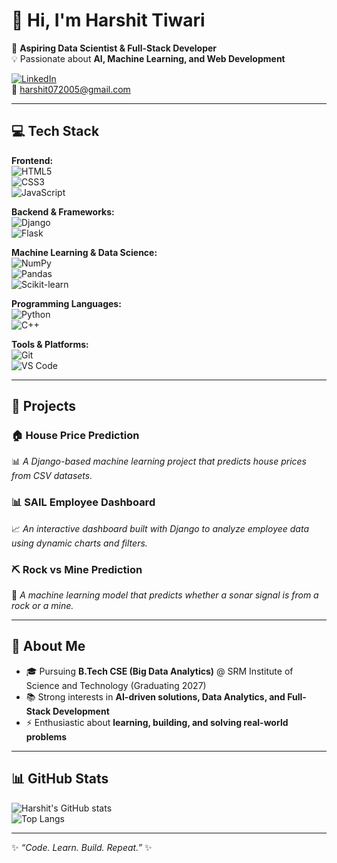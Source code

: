 # 👋 Hi, I'm Harshit Tiwari  

🚀 **Aspiring Data Scientist & Full-Stack Developer**  
💡 Passionate about **AI, Machine Learning, and Web Development**  

[![LinkedIn](https://img.shields.io/badge/LinkedIn-0A66C2?style=for-the-badge&logo=linkedin&logoColor=white)](https://www.linkedin.com/in/harshit-tiwari-7072512ba)  
📧 harshit072005@gmail.com  

---

## 💻 Tech Stack  

**Frontend:**  
![HTML5](https://img.shields.io/badge/HTML5-E34F26?style=for-the-badge&logo=html5&logoColor=white)  
![CSS3](https://img.shields.io/badge/CSS3-1572B6?style=for-the-badge&logo=css3&logoColor=white)  
![JavaScript](https://img.shields.io/badge/JavaScript-F7DF1E?style=for-the-badge&logo=javascript&logoColor=black)  

**Backend & Frameworks:**  
![Django](https://img.shields.io/badge/Django-092E20?style=for-the-badge&logo=django&logoColor=white)  
![Flask](https://img.shields.io/badge/Flask-000000?style=for-the-badge&logo=flask&logoColor=white)  

**Machine Learning & Data Science:**  
![NumPy](https://img.shields.io/badge/NumPy-013243?style=for-the-badge&logo=numpy&logoColor=white)  
![Pandas](https://img.shields.io/badge/Pandas-150458?style=for-the-badge&logo=pandas&logoColor=white)  
![Scikit-learn](https://img.shields.io/badge/Scikit--learn-F7931E?style=for-the-badge&logo=scikitlearn&logoColor=white)  

**Programming Languages:**  
![Python](https://img.shields.io/badge/Python-3776AB?style=for-the-badge&logo=python&logoColor=white)  
![C++](https://img.shields.io/badge/C++-00599C?style=for-the-badge&logo=cplusplus&logoColor=white)  

**Tools & Platforms:**  
![Git](https://img.shields.io/badge/Git-F05032?style=for-the-badge&logo=git&logoColor=white)  
![VS Code](https://img.shields.io/badge/VS_Code-0078D4?style=for-the-badge&logo=visual-studio-code&logoColor=white)  

---

## 🚀 Projects  

### 🏠 House Price Prediction  
📊 *A Django-based machine learning project that predicts house prices from CSV datasets.*  

### 📊 SAIL Employee Dashboard  
📈 *An interactive dashboard built with Django to analyze employee data using dynamic charts and filters.*  

### ⛏️ Rock vs Mine Prediction  
🤖 *A machine learning model that predicts whether a sonar signal is from a rock or a mine.*  

---

## 🌱 About Me  

- 🎓 Pursuing **B.Tech CSE (Big Data Analytics)** @ SRM Institute of Science and Technology (Graduating 2027)  
- 📚 Strong interests in **AI-driven solutions, Data Analytics, and Full-Stack Development**  
- ⚡ Enthusiastic about **learning, building, and solving real-world problems**  

---

## 📊 GitHub Stats  

![Harshit's GitHub stats](https://github-readme-stats.vercel.app/api?username=harshit072005&show_icons=true&theme=tokyonight&hide_border=true)  
![Top Langs](https://github-readme-stats.vercel.app/api/top-langs/?username=harshit072005&layout=compact&theme=tokyonight&hide_border=true)  

---

✨ *“Code. Learn. Build. Repeat.”* ✨

